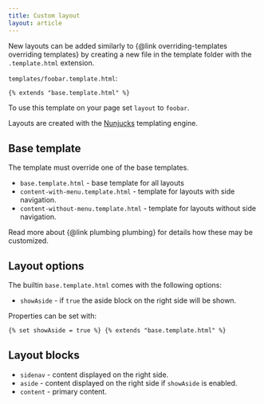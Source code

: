 ```yaml
---
title: Custom layout
layout: article
---
```


New layouts can be added similarly to {@link overriding-templates overriding templates} by creating a new file in the template folder with the `.template.html` extension.

`templates/foobar.template.html`:

```html static
{% extends "base.template.html" %}
```

To use this template on your page set `layout` to `foobar`.

Layouts are created with the [Nunjucks][nunjucks] templating engine.

[nunjucks]: https://mozilla.github.io/nunjucks/

## Base template

The template must override one of the base templates.

- `base.template.html` - base template for all layouts
- `content-with-menu.template.html` - template for layouts with side navigation.
- `content-without-menu.template.html` - template for layouts without side navigation.

Read more about {@link plumbing plumbing} for details how these may be customized.

## Layout options

The builtin `base.template.html` comes with the following options:

- `showAside` - if `true` the aside block on the right side will be shown.

Properties can be set with:

```html static
{% set showAside = true %} {% extends "base.template.html" %}
```

## Layout blocks

- `sidenav` - content displayed on the right side.
- `aside` - content displayed on the right side if `showAside` is enabled.
- `content` - primary content.

